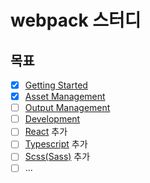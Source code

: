 # webpack 스터디

## 목표

- [X] [Getting Started](https://webpack.js.org/guides/getting-started/)
- [X] [Asset Management](https://webpack.js.org/guides/asset-management/)
- [ ] [Output Management](https://webpack.js.org/guides/output-management/)
- [ ] [Development](https://webpack.js.org/guides/development/)
- [ ] [React](https://reactjs.org/) 추가
- [ ] [Typescript](https://www.typescriptlang.org/) 추가
- [ ] [Scss(Sass)](https://sass-lang.com/) 추가
- [ ] ...
